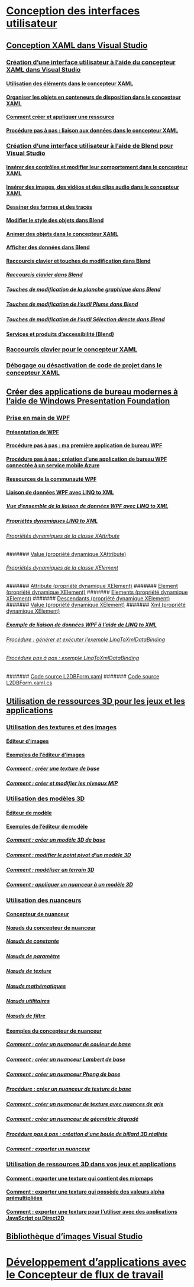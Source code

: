 # [Conception des interfaces utilisateur](designing-user-interfaces.md)
## [Conception XAML dans Visual Studio](designing-xaml-in-visual-studio.md)
### [Création d’une interface utilisateur à l’aide du concepteur XAML dans Visual Studio](creating-a-ui-by-using-xaml-designer-in-visual-studio.md)
#### [Utilisation des éléments dans le concepteur XAML](working-with-elements-in-xaml-designer.md)
#### [Organiser les objets en conteneurs de disposition dans le concepteur XAML](organize-objects-into-layout-containers-in-xaml-designer.md)
#### [Comment créer et appliquer une ressource](how-to-create-and-apply-a-resource.md)
#### [Procédure pas à pas : liaison aux données dans le concepteur XAML](walkthrough-binding-to-data-in-xaml-designer.md)
### [Création d’une interface utilisateur à l’aide de Blend pour Visual Studio](creating-a-ui-by-using-blend-for-visual-studio.md)
#### [Insérer des contrôles et modifier leur comportement dans le concepteur XAML](insert-controls-and-modify-their-behavior-in-xaml-designer.md)
#### [Insérer des images, des vidéos et des clips audio dans le concepteur XAML](insert-images-videos-and-audio-clips-in-xaml-designer.md)
#### [Dessiner des formes et des tracés](draw-shapes-and-paths.md)
#### [Modifier le style des objets dans Blend](modify-the-style-of-objects-in-blend.md)
#### [Animer des objets dans le concepteur XAML](animate-objects-in-xaml-designer.md)
#### [Afficher des données dans Blend](display-data-in-blend.md)
#### [Raccourcis clavier et touches de modification dans Blend](keyboard-shortcuts-and-modifier-keys-in-blend.md)
##### [Raccourcis clavier dans Blend](keyboard-shortcuts-in-blend.md)
##### [Touches de modification de la planche graphique dans Blend](artboard-modifier-keys-in-blend.md)
##### [Touches de modification de l’outil Plume dans Blend](pen-tool-modifier-keys-in-blend.md)
##### [Touches de modification de l’outil Sélection directe dans Blend](direct-selection-tool-modifier-keys-in-blend.md)
#### [Services et produits d’accessibilité (Blend)](accessibility-products-and-services-blend.md)
### [Raccourcis clavier pour le concepteur XAML](keyboard-shortcuts-for-xaml-designer.md)
### [Débogage ou désactivation de code de projet dans le concepteur XAML](debugging-or-disabling-project-code-in-xaml-designer.md)
## [Créer des applications de bureau modernes à l’aide de Windows Presentation Foundation](create-modern-desktop-applications-with-windows-presentation-foundation.md)
### [Prise en main de WPF](getting-started-with-wpf.md)
#### [Présentation de WPF](introduction-to-wpf.md)
#### [Procédure pas à pas : ma première application de bureau WPF](walkthrough-my-first-wpf-desktop-application2.md)
#### [Procédure pas à pas : création d’une application de bureau WPF connectée à un service mobile Azure](walkthrough-create-a-wpf-desktop-application-connected-to-an-azure-mobile-service.md)
#### [Ressources de la communauté WPF](wpf-community-resources.md)
#### [Liaison de données WPF avec LINQ to XML](wpf-data-binding-with-linq-to-xml.md)
##### [Vue d’ensemble de la liaison de données WPF avec LINQ to XML](wpf-data-binding-with-linq-to-xml-overview.md)
##### [Propriétés dynamiques LINQ to XML](linq-to-xml-dynamic-properties.md)
###### [Propriétés dynamiques de la classe XAttribute](xattribute-class-dynamic-properties.md)
####### [Value (propriété dynamique XAttribute)](value-xattribute-dynamic-property.md)
###### [Propriétés dynamiques de la classe XElement](xelement-class-dynamic-properties.md)
####### [Attribute (propriété dynamique XElement)](attribute-xelement-dynamic-property.md)
####### [Element (propriété dynamique XElement)](element-xelement-dynamic-property.md)
####### [Elements (propriété dynamique XElement)](elements-xelement-dynamic-property.md)
####### [Descendants (propriété dynamique XElement)](descendants-xelement-dynamic-property.md)
####### [Value (propriété dynamique XElement)](value-xelement-dynamic-property.md)
####### [Xml (propriété dynamique XElement)](xml-xelement-dynamic-property.md)
##### [Exemple de liaison de données WPF à l’aide de LINQ to XML](wpf-data-binding-using-linq-to-xml-example.md)
###### [Procédure : générer et exécuter l’exemple LinqToXmlDataBinding](how-to-build-and-run-the-linqtoxmldatabinding-example.md)
###### [Procédure pas à pas : exemple LinqToXmlDataBinding](walkthrough-linqtoxmldatabinding-example.md)
####### [Code source L2DBForm.xaml](l2dbform-xaml-source-code.md)
####### [Code source L2DBForm.xaml.cs](l2dbform-xaml-cs-source-code.md)
## [Utilisation de ressources 3D pour les jeux et les applications](working-with-3-d-assets-for-games-and-apps.md)
### [Utilisation des textures et des images](working-with-textures-and-images.md)
#### [Éditeur d’images](image-editor.md)
#### [Exemples de l’éditeur d’images](image-editor-examples.md)
##### [Comment : créer une texture de base](how-to-create-a-basic-texture.md)
##### [Comment : créer et modifier les niveaux MIP](how-to-create-and-modify-mip-levels.md)
### [Utilisation des modèles 3D](working-with-3-d-models.md)
#### [Éditeur de modèle](model-editor.md)
#### [Exemples de l’éditeur de modèle](model-editor-examples.md)
##### [Comment : créer un modèle 3D de base](how-to-create-a-basic-3-d-model.md)
##### [Comment : modifier le point pivot d’un modèle 3D](how-to-modify-the-pivot-point-of-a-3-d-model.md)
##### [Comment : modéliser un terrain 3D](how-to-model-3-d-terrain.md)
##### [Comment : appliquer un nuanceur à un modèle 3D](how-to-apply-a-shader-to-a-3-d-model.md)
### [Utilisation des nuanceurs](working-with-shaders.md)
#### [Concepteur de nuanceur](shader-designer.md)
#### [Nœuds du concepteur de nuanceur](shader-designer-nodes.md)
##### [Nœuds de constante](constant-nodes.md)
##### [Nœuds de paramètre](parameter-nodes.md)
##### [Nœuds de texture](texture-nodes.md)
##### [Nœuds mathématiques](math-nodes.md)
##### [Nœuds utilitaires](utility-nodes.md)
##### [Nœuds de filtre](filter-nodes.md)
#### [Exemples du concepteur de nuanceur](shader-designer-examples.md)
##### [Comment : créer un nuanceur de couleur de base](how-to-create-a-basic-color-shader.md)
##### [Comment : créer un nuanceur Lambert de base](how-to-create-a-basic-lambert-shader.md)
##### [Comment : créer un nuanceur Phong de base](how-to-create-a-basic-phong-shader.md)
##### [Procédure : créer un nuanceur de texture de base](how-to-create-a-basic-texture-shader.md)
##### [Comment : créer un nuanceur de texture avec nuances de gris](how-to-create-a-grayscale-texture-shader.md)
##### [Comment : créer un nuanceur de géométrie dégradé](how-to-create-a-geometry-based-gradient-shader.md)
##### [Procédure pas à pas : création d’une boule de billard 3D réaliste](walkthrough-creating-a-realistic-3-d-billiard-ball.md)
##### [Comment : exporter un nuanceur](how-to-export-a-shader.md)
### [Utilisation de ressources 3D dans vos jeux et applications](using-3-d-assets-in-your-game-or-app.md)
#### [Comment : exporter une texture qui contient des mipmaps](how-to-export-a-texture-that-contains-mipmaps.md)
#### [Comment : exporter une texture qui possède des valeurs alpha prémultipliées](how-to-export-a-texture-that-has-premultiplied-alpha.md)
#### [Comment : exporter une texture pour l’utiliser avec des applications JavaScript ou Direct2D](how-to-export-a-texture-for-use-with-direct2d-or-javascipt-apps.md)
## [Bibliothèque d’images Visual Studio](the-visual-studio-image-library.md)
# [Développement d’applications avec le Concepteur de flux de travail](~/workflow-designer)
